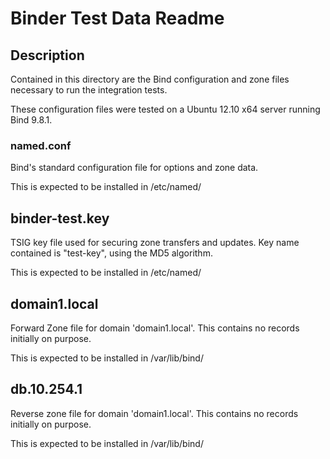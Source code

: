 Binder Test Data Readme
=======================

Description
-----------
Contained in this directory are the Bind configuration and zone files necessary to run the integration tests.

These configuration files were tested on a Ubuntu 12.10 x64 server running Bind 9.8.1.

### named.conf

Bind's standard configuration file for options and zone data.

This is expected to be installed in /etc/named/

## binder-test.key

TSIG key file used for securing zone transfers and updates. Key name contained is "test-key",
using the MD5 algorithm.

This is expected to be installed in /etc/named/

## domain1.local

Forward Zone file for domain 'domain1.local'. This contains no records initially on purpose.

This is expected to be installed in /var/lib/bind/

## db.10.254.1

Reverse zone file for domain 'domain1.local'. This contains no records initially on purpose.

This is expected to be installed in /var/lib/bind/
